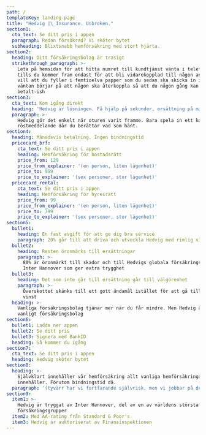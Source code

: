 ```yaml
---
path: /
templateKey: landing-page
title: "Hedvig |\_Insurance. Unbroken."
section1:
  cta_text: Se ditt pris i appen
  paragraph: Redan försäkrad? Vi sköter bytet
  subheading: Blixtsnabb hemförsäkring med stort hjärta.
section2:
  heading: Ditt försäkringsbolag är trasigt
  strikethrough_paragraph: >-
    Leta på hemsidan för att hitta numret till kundtjänst vänta i telefonkön
    tills du kommer fram endast för att bli vidarekopplad till någon annan som
    vill att du fyller i femtioelva papper som du sedan ska skicka in innan
    väntan börjar på att någon ska återkoppla så att du någon gång kan få
    betalt-ish
section3:
  cta_text: Kom igång direkt
  heading: 'Hedvig är lösningen. Få hjälp på sekunder, ersättning på minuter'
  paragraph: >-
    Hedvig gör det enkelt när oturen varit framme. Bara spela in ett kort
    röstmeddelande där du berättar vad som hänt.
section4:
  heading: Månadsvis betalning. Ingen bindningstid
  pricecard_brf:
    cta_text: Se ditt pris i appen
    heading: Hemförsäkring för bostadsrätt
    price_from: 129
    price_from_explainer: '(en person, liten lägenhet)'
    price_to: 999
    price_to_explainer: '(sex personer, stor lägenhet)'
  pricecard_rental:
    cta_text: Se ditt pris i appen
    heading: Hemförsäkring för hyresrätt
    price_from: 99
    price_from_explainer: '(en person, liten lägenhet)'
    price_to: 799
    price_to_explainer: '(sex personer, stor lägenhet)'
section5:
  bullet1:
    heading: En fast avgift för att ge dig bra service
    paragraph: 20% går till att driva och utveckla Hedvig med rimlig vinst
  bullet2:
    heading: Resten öronmärks till ersättningar
    paragraph: >-
      80% är öronmärkt till skador och till Hedvigs globala försäkringspartner
      Inter Hannover som ger extra trygghet
  bullet3:
    heading: Det som inte går till ersättning går till välgörenhet
    paragraph: >-
      Överskottet skänks till ett gott ändamål istället för att gå till extra
      vinst
  heading: >-
    Vanliga försäkrings­bolag tjänar mer när du får mindre. Men Hedvig är inget
    vanligt försäkrings­bolag
section6:
  bullet1: Ladda ner appen
  bullet2: Se ditt pris
  bullet3: Signera med BankID
  heading: Så kommer du igång
section7:
  cta_text: Se ditt pris i appen
  heading: Hedvig sköter bytet
section8:
  heading: >-
    Självklart innehåller vår hemförsäkring allt vanliga hemförsäkringar
    innehåller. Förutom bindningstid då.
  paragraph: '(tyvärr har vi fortfarande självrisk, men vi jobbar på det)'
section9:
  item1: >-
    Hedvig är tryggat av Inter Hannover, del av en av världens största
    försäkringsgrupper
  item2: Med AA-rating från Standard & Poor's
  item3: Hedvig är auktoriserat av Finansinspektionen
---
```


